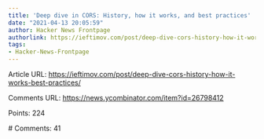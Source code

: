 ```yaml
---
title: 'Deep dive in CORS: History, how it works, and best practices'
date: "2021-04-13 20:05:59"
author: Hacker News Frontpage
authorlink: https://ieftimov.com/post/deep-dive-cors-history-how-it-works-best-practices/
tags:
- Hacker-News-Frontpage
---
```


<p>Article URL: <a href="https://ieftimov.com/post/deep-dive-cors-history-how-it-works-best-practices/">https://ieftimov.com/post/deep-dive-cors-history-how-it-works-best-practices/</a></p>
<p>Comments URL: <a href="https://news.ycombinator.com/item?id=26798412">https://news.ycombinator.com/item?id=26798412</a></p>
<p>Points: 224</p>
<p># Comments: 41</p>
